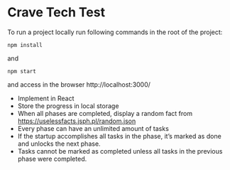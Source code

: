 # Crave Tech Test
To run a project locally run following commands in the root of the project:
```
npm install 
```

and

```
npm start
```
and access in the browser http://localhost:3000/

- Implement in React
- Store the progress in local storage
- When all phases are completed, display a random fact from https://uselessfacts.jsph.pl/random.json
- Every phase can have an unlimited amount of tasks
- If the startup accomplishes all tasks in the phase, it’s marked as done and unlocks the
next phase.
- Tasks cannot be marked as completed unless all tasks in the previous phase were
completed.
